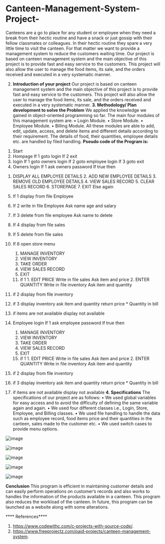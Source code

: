 # Canteen-Management-System-Project-
Canteens are a go to place for any student or employee when they need a break from their hectic routine and have a snack or just gossip with their fellow classmates or colleagues. In their hectic routine they spare a very little time to visit the canteen. For that matter we want to provide a management system to reduce the customers waiting time.   Our project is based on canteen management system and the main objective of this project is to provide fast and easy service to the customers. This project will also allow the user to manage the food items, its sale, and the orders received and executed in a very systematic manner.

2.	**Introduction of your project**
Our project is based on canteen management system and the main objective of this project is to provide fast and easy service to the customers. This project will also allow the user to manage the food items, its sale, and the orders received and executed in a very systematic manner.
**3.	Methodology/ Plan development to solve the Problem**
We applied the knowledge we gained in object-oriented programming so far. The main four modules of this management system are:
•	Login Module.
•	Store Module.
•	Employee Module.
•	Billing Module.
 All these modules are able to add, edit, update, access, and delete items and different details according to their requirement. The details of food, their quantities, employee details etc. are handled by filed handling. 
**Pseudo code of the Program is:**

1)	Start
2)	Hompage 
If 1 goto login 
If 2 exit
3)	login
If 1 goto owners login 
If 2 goto employee login
If 3 goto exit
4)	Owners login
If 1 ask owners password
If true 
then
1. DISPLAY ALL EMPLOYEE DETAILS
     2. ADD NEW EMPLOYEE DETAILS
     3. REMOVE OLD EMPLOYEE DETAILS
     4. VIEW SALES RECORD
     5. CLEAR SALES RECORD
     6. STOREPAGE
     7. EXIT
Else again
5)	If 1 display from file Employee
6)	If 2 write in file Employee
Ask name age and salary
7)	If 3 delete from file employee
Ask name to delete 
8)	If 4 display from file sales
9)	If 5 delete from file sales 
10)	If 6 open store menu
     1. MANAGE INVENTORY
     2. VIEW INVENTORY
     3. TAKE ORDER
     4. VIEW SALES RECORD
     5. EXIT
     11) if 1 
             1. EDIT PRICE
		Write in file sales 
		Ask item and price 
             2. ENTER QUANTITY 
Write in file inventory 
		Ask item and quantity

11)	if 2
display from file inventory 
12)	if 3
 display inventory
ask item and quantity
	return price * Quantity in bill

13)	if items are not available 
display not available
14)	Employee login
If 1 ask employee password
If true 
then
     1. MANAGE INVENTORY
     2. VIEW INVENTORY
     3. TAKE ORDER
     4. VIEW SALES RECORD
     5. EXIT
     15) if 1 
             1. EDIT PRICE
		Write in file sales 
		Ask item and price 
             2. ENTER QUANTITY 
Write in file inventory 
		Ask item and quantity

16)	 if 2
display from file inventory 
17)	if 3
 display inventory
ask item and quantity
	return price * Quantity in bill

18)	if items are not available 
display not available
**4.	  Specifications**
The specifications of our project are as follows:
•	We used global variables for easy access and to avoid the difficulty of defining the same variable again and again.
•	We used four different classes i.e., Login, Store, Employee, and Billing classes.
•	We used file handling to handle the data such as employee record, food items price and their quantities in the canteen, sales made to the customer etc.
•	We used switch cases to provide menu options.

![image](https://user-images.githubusercontent.com/92652883/193621889-2b5d5e38-9f4a-4e86-a30a-d881e2822013.png)

![image](https://user-images.githubusercontent.com/92652883/193622029-296bd95f-953f-4490-87e7-69a8b9fa1134.png)

![image](https://user-images.githubusercontent.com/92652883/193622107-cf47b5e4-ccff-4b27-87a7-c421210d16e0.png)

![image](https://user-images.githubusercontent.com/92652883/193622206-6a8762b8-3c78-4a14-9d24-dd2ec71c372f.png)

![image](https://user-images.githubusercontent.com/92652883/193622261-1756d974-02ba-4c94-b776-041e40b61d39.png)

**Conclusion**
This program is efficient in maintaining customer details and can easily perform operations on customer’s records and also works to handles the information of the products available in a canteen. This program also reduces the workload of the canteen.
 In future, this program can be launched as a website along with some alterations.
 
**** References****
1. https://www.codewithc.com/c-projects-with-source-code/.
2. https://www.freeprojectz.com/paid-projects/canteen-management-system.


